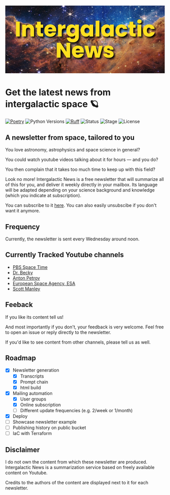 
![inews_banner](https://raw.githubusercontent.com/aliberts/intergalactic-news/master/assets/inews_banner.jpeg)
# Get the latest news from intergalactic space 🪐

[![Poetry](https://img.shields.io/endpoint?url=https://python-poetry.org/badge/v0.json)](https://python-poetry.org/)
![Python Versions](https://img.shields.io/badge/python-3.10_%7C_3.11_%7C_3.12-blue)
[![Ruff](https://img.shields.io/endpoint?url=https://raw.githubusercontent.com/astral-sh/ruff/main/assets/badge/v2.json)](https://github.com/astral-sh/ruff)
![Status](https://img.shields.io/badge/status-online-green)<!-- ![Status](https://img.shields.io/badge/status-offline-red) -->
![Stage](https://img.shields.io/badge/stage-beta-yellow)
![License](https://img.shields.io/badge/license-BSD--3-green)

## A newsletter from space, tailored to you

You love astronomy, astrophysics and space science in general?

You could watch youtube videos talking about it for hours — and you do?

You then complain that it takes too much time to keep up with this field?

Look no more! Intergalactic News is a free newsletter that will summarize all of this for you, and deliver it weekly directly in your mailbox. Its language will be adapted depending on your science background and knowledge (which you indicate at subscription).

You can subscribe to it [here](http://eepurl.com/iCIUtc).
You can also easily unsubscibe if you don't want it anymore.

## Frequency

Currently, the newsletter is sent every Wednesday around noon.

## Currently Tracked Youtube channels

- [PBS Space Time](https://www.youtube.com/@pbsspacetime)
- [Dr. Becky](https://www.youtube.com/@DrBecky)
- [Anton Petrov](https://www.youtube.com/@whatdamath)
- [European Space Agency, ESA](https://www.youtube.com/@EuropeanSpaceAgency)
- [Scott Manley](https://www.youtube.com/@scottmanley)

## Feeback

If you like its content tell us!

And most importantly if you don't, your feedback is very welcome.
Feel free to open an issue or reply directly to the newsletter.

If you'd like to see content from other channels, please tell us as well.

## Roadmap

- [x] Newsletter generation
    - [x] Transcripts
    - [x] Prompt chain
    - [x] html build
- [x] Mailing automation
    - [x] User groups
    - [x] Online subscription
    - [ ] Different update frequencies (e.g. 2/week or 1/month)
- [x] Deploy
- [ ] Showcase newsletter example
- [ ] Publishing history on public bucket
- [ ] IaC with Terraform

## Disclaimer

I do not own the content from which these newsletter are produced.
Intergalactic News is a summarization service based on freely available content on Youtube.

Credits to the authors of the content are displayed next to it for each newsletter.
